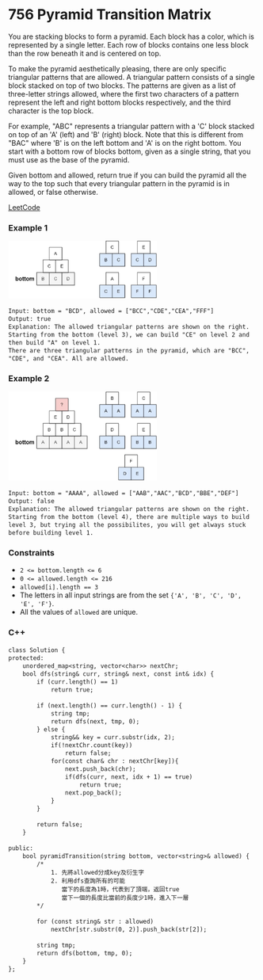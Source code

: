 # 756 Pyramid Transition Matrix

You are stacking blocks to form a pyramid. Each block has a color, which is represented by a single letter. Each row of blocks contains one less block than the row beneath it and is centered on top.

To make the pyramid aesthetically pleasing, there are only specific triangular patterns that are allowed. A triangular pattern consists of a single block stacked on top of two blocks. The patterns are given as a list of three-letter strings allowed, where the first two characters of a pattern represent the left and right bottom blocks respectively, and the third character is the top block.

For example, "ABC" represents a triangular pattern with a 'C' block stacked on top of an 'A' (left) and 'B' (right) block. Note that this is different from "BAC" where 'B' is on the left bottom and 'A' is on the right bottom.
You start with a bottom row of blocks bottom, given as a single string, that you must use as the base of the pyramid.

Given bottom and allowed, return true if you can build the pyramid all the way to the top such that every triangular pattern in the pyramid is in allowed, or false otherwise.

[LeetCode](https://leetcode.cn/problems/pyramid-transition-matrix/)

### Example 1

<img src="img/756.jpg" width = "300"/>

```
Input: bottom = "BCD", allowed = ["BCC","CDE","CEA","FFF"]
Output: true
Explanation: The allowed triangular patterns are shown on the right.
Starting from the bottom (level 3), we can build "CE" on level 2 and then build "A" on level 1.
There are three triangular patterns in the pyramid, which are "BCC", "CDE", and "CEA". All are allowed.
```

### Example 2

<img src="img/756_2.jpg" width = "300"/>

```
Input: bottom = "AAAA", allowed = ["AAB","AAC","BCD","BBE","DEF"]
Output: false
Explanation: The allowed triangular patterns are shown on the right.
Starting from the bottom (level 4), there are multiple ways to build level 3, but trying all the possibilites, you will get always stuck before building level 1.
```
 

### Constraints

* `2 <= bottom.length <= 6`
* `0 <= allowed.length <= 216`
* `allowed[i].length == 3`
* The letters in all input strings are from the set `{'A', 'B', 'C', 'D', 'E', 'F'}`.
* All the values of `allowed` are unique.

### C++ 

```
class Solution {
protected:
    unordered_map<string, vector<char>> nextChr;
    bool dfs(string& curr, string& next, const int& idx) {
        if (curr.length() == 1)
            return true;

        if (next.length() == curr.length() - 1) {
            string tmp;
            return dfs(next, tmp, 0);
        } else {
            string&& key = curr.substr(idx, 2);
            if(!nextChr.count(key))
                return false;
            for(const char& chr : nextChr[key]){
                next.push_back(chr);
                if(dfs(curr, next, idx + 1) == true)
                    return true;
                next.pop_back();
            }
        }

        return false;
    }

public:
    bool pyramidTransition(string bottom, vector<string>& allowed) {
        /*
            1. 先將allowed分成key及衍生字
            2. 利用dfs查詢所有的可能
               當下的長度為1時，代表到了頂端，返回true
               當下一個的長度比當前的長度少1時，進入下一層
        */

        for (const string& str : allowed)
            nextChr[str.substr(0, 2)].push_back(str[2]);

        string tmp;
        return dfs(bottom, tmp, 0);
    }
};
```
